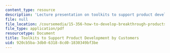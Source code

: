```yaml
---
content_type: resource
description: 'Lecture presentation on toolkits to support product development by customers. '
file: null
file_location: /coursemedia/15-356-how-to-develop-breakthrough-products-and-services-spring-2012/920cb5ba3db063188cd01830349bf3be_MIT15_356S12_lec04.pdf
file_type: application/pdf
resourcetype: Document
title: Toolkits to Support Product Development by Customers
uid: 920cb5ba-3db0-6318-8cd0-1830349bf3be
---
```

